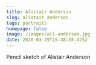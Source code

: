 ```yaml
---
title: Alistair Anderson
slug: alistair anderson
tags: portraits
homepage: false
image: /images/ali-anderson.jpg
date: 2020-03-29T15:38:35.475Z
---
```

Pencil sketch of Alistair Anderson
